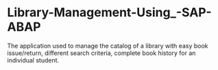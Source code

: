# Library-Management-Using_-SAP-ABAP
The application used to manage the catalog of a library with easy book issue/return, different search criteria, complete book history for an individual student.
